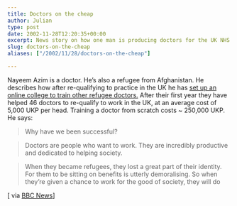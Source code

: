```yaml
---
title: Doctors on the cheap
author: Julian
type: post
date: 2002-11-28T12:20:35+00:00
excerpt: News story on how one man is producing doctors for the UK NHS at 2% of the normal cost
slug: doctors-on-the-cheap 
aliases: ["/2002/11/28/doctors-on-the-cheap"]

---
```

Nayeem Azim is a doctor. He&#8217;s also a refugee from Afghanistan. He describes how after re-qualifying to practice in the UK he has [set up an online college to train other refugee doctors.][1] After their first year they have helped 46 doctors to re-qualify to work in the UK, at an average cost of 5,000 UKP per head. Training a doctor from scratch costs ~ 250,000 UKP. He says:

> Why have we been successful?
  
> Doctors are people who want to work. They are incredibly productive and dedicated to helping society.
  
> When they became refugees, they lost a great part of their identity. For them to be sitting on benefits is utterly demoralising. So when they&#8217;re given a chance to work for the good of society, they will do

[ via [BBC News][2]]

 [1]: https://news.bbc.co.uk/1/hi/uk/2516797.stm "BBC NEWS | UK | Training the refugee doctors"
 [2]: https://news.bbc.co.uk